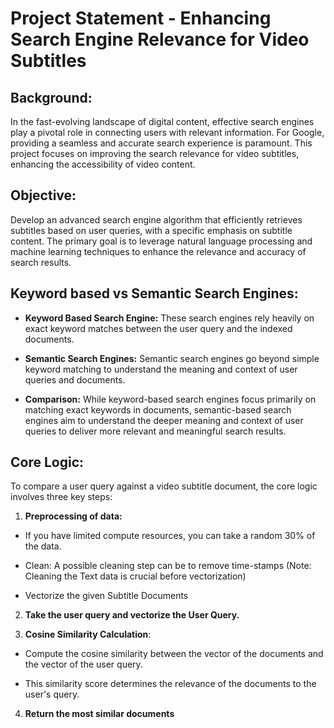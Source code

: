 # Project Statement - Enhancing Search Engine Relevance for Video Subtitles

## Background:

In the fast-evolving landscape of digital content, effective search engines play a pivotal role in connecting users with relevant information. For Google, providing a seamless and accurate search experience is paramount. This project focuses on improving the search relevance for video subtitles, enhancing the accessibility of video content.

## Objective:

Develop an advanced search engine algorithm that efficiently retrieves subtitles based on user queries, with a specific emphasis on subtitle content. The primary goal is to leverage natural language processing and machine learning techniques to enhance the relevance and accuracy of search results.

## Keyword based vs Semantic Search Engines:

- **Keyword Based Search Engine:** These search engines rely heavily on exact keyword matches between the user query and the indexed documents.
  
- **Semantic Search Engines:** Semantic search engines go beyond simple keyword matching to understand the meaning and context of user queries and documents.
  
- **Comparison:** While keyword-based search engines focus primarily on matching exact keywords in documents, semantic-based search engines aim to understand the deeper meaning and context of user queries to deliver more relevant and meaningful search results.

## Core Logic:

To compare a user query against a video subtitle document, the core logic involves three key steps:

1. **Preprocessing of data:**

  - If you have limited compute resources, you can take a random 30% of the data.

  - Clean: A possible cleaning step can be to remove time-stamps  (Note: Cleaning the Text data is crucial before vectorization)  
  
  - Vectorize the given Subtitle Documents
  
2. **Take the user query and vectorize the User Query.**

3. **Cosine Similarity Calculation**:

  - Compute the cosine similarity between the vector of the documents and the vector of the user query.
  
  - This similarity score determines the relevance of the documents to the user's query.
  
4. **Return the most similar documents**


